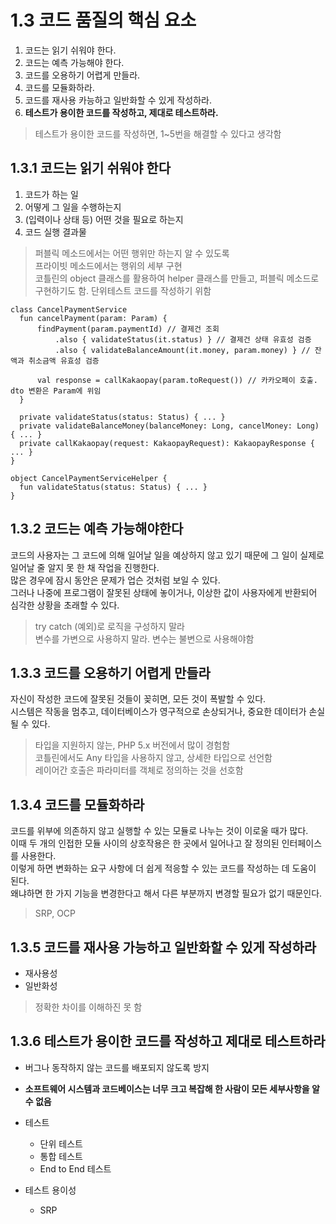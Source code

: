 # 1.3 코드 품질의 핵심 요소

1. 코드는 읽기 쉬워야 한다.
2. 코드는 예측 가능해야 한다.
3. 코드를 오용하기 어렵게 만들라.
4. 코드를 모듈화하라.
5. 코드를 재사용 카능하고 일반화할 수 있게 작성하라.
6. **테스트가 용이한 코드를 작성하고, 제대로 테스트하라.**

> 테스트가 용이한 코드를 작성하면, 1~5번을 해결할 수 있다고 생각함  

## 1.3.1 코드는 읽기 쉬워야 한다

1. 코드가 하는 일
2. 어떻게 그 일을 수행하는지
3. (입력이나 상태 등) 어떤 것을 필요로 하는지
4. 코드 실행 결과물

> 퍼블릭 메소드에서는 어떤 행위만 하는지 알 수 있도록  
> 프라이빗 메소드에서는 행위의 세부 구현  
> 코틀린의 object 클래스를 활용하여 helper 클래스를 만들고, 퍼블릭 메소드로 구현하기도 함. 단위테스트 코드를 작성하기 위함  
```
class CancelPaymentService
  fun cancelPayment(param: Param) {
      findPayment(param.paymentId) // 결제건 조회
          .also { validateStatus(it.status) } // 결제건 상태 유효성 검증
          .also { validateBalanceAmount(it.money, param.money) } // 잔액과 취소금액 유효성 검증
          
      val response = callKakaopay(param.toRequest()) // 카카오페이 호출. dto 변환은 Param에 위임
  }
  
  private validateStatus(status: Status) { ... }
  private validateBalanceMoney(balanceMoney: Long, cancelMoney: Long) { ... }
  private callKakaopay(request: KakaopayRequest): KakaopayResponse { ... }
}

object CancelPaymentServiceHelper {
  fun validateStatus(status: Status) { ... }
}
```

## 1.3.2 코드는 예측 가능해야한다

코드의 사용자는 그 코드에 의해 일어날 일을 예상하지 않고 있기 때문에 그 일이 실제로 일어날 줄 알지 못 한 채 작업을 진행한다.  
많은 경우에 잠시 동안은 문제가 업슨 것처럼 보일 수 있다.  
그러나 나중에 프로그램이 잘못된 상태에 놓이거나, 이상한 값이 사용자에게 반환되어 심각한 상황을 초래할 수 있다.

> try catch (예외)로 로직을 구성하지 말라  
> 변수를 가변으로 사용하지 말라. 변수는 불변으로 사용해야함  

## 1.3.3 코드를 오용하기 어렵게 만들라

자신이 작성한 코드에 잘못된 것들이 꽂히면, 모든 것이 폭발할 수 있다.  
시스템은 작동을 멈추고, 데이터베이스가 영구적으로 손상되거나, 중요한 데이터가 손실될 수 있다.

> 타입을 지원하지 않는, PHP 5.x 버전에서 많이 경험함  
> 코틀린에서도 Any 타입을 사용하지 않고, 상세한 타입으로 선언함  
> 레이어간 호출은 파라미터를 객체로 정의하는 것을 선호함

## 1.3.4 코드를 모듈화하라

코드를 위부에 의존하지 않고 실행할 수 있는 모듈로 나누는 것이 이로울 때가 많다.  
이때 두 개의 인접한 모듈 사이의 상호작용은 한 곳에서 일어나고 잘 정의된 인터페이스를 사용한다.  
이렇게 하면 변화하는 요구 사항에 더 쉽게 적응할 수 있는 코드를 작성하는 데 도움이 된다.  
왜냐하면 한 가지 기능을 변경한다고 해서 다른 부분까지 변경할 필요가 없기 때문인다.  

> SRP, OCP

## 1.3.5 코드를 재사용 가능하고 일반화할 수 있게 작성하라

- 재사용성
- 일반화성

> 정확한 차이를 이해하진 못 함  

## 1.3.6 테스트가 용이한 코드를 작성하고 제대로 테스트하라

- 버그나 동작하지 않는 코드를 배포되지 않도록 방지
- **소프트웨어 시스템과 코드베이스는 너무 크고 복잡해 한 사람이 모든 세부사항을 알 수 없음**  

- 테스트
  - 단위 테스트
  - 통합 테스트
  - End to End 테스트
- 테스트 용이성
  - SRP
